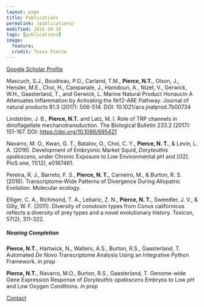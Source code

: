 ```yaml
---
layout: page
title: Publications
permalink: /publications/
modified: 2015-10-16
tags: [publications]
image: 
  feature:
  credit: Tessa Pierce
---
```

[Google Scholar Profile](http://scholar.google.com/citations?user=3HU8c9EAAAAJ&hl=en&oi=ao/)

Mascuch, S.J., Boudreau, P.D., Carland, T.M., **Pierce, N.T.**, Olson, J., Hensler, M.E., Choi, H., Campanale, J., Hamdoun, A., Nizet, V.,  Gerwick, W.H., Gaasterland, T., and Gerwick, L. Marine Natural Product Honaucin A Attenuates Inflammation by Activating the Nrf2-ARE Pathway. Journal of natural products 81.3 (2017): 506-514. DOI: 10.1021/acs.jnatprod.7b00734

Lindström, J. B., **Pierce, N.T.** and Latz, M. I. Role of TRP channels in dinoflagellate mechanotransduction. The Biological Bulletin 233.2 (2017): 151-167. DOI: https://doi.org/10.1086/695421

Navarro, M. O., Kwan, G. T., Batalov, O., Choi, C. Y., **Pierce, N. T.**, & Levin, L. A. (2016). Development of Embryonic Market Squid, *Doryteuthis opalescens*, under Chronic Exposure to Low Environmental pH and [O2]. PloS one, 11(12), e0167461.

Pereira, R. J., Barreto, F. S., **Pierce, N. T.**, Carneiro, M., & Burton, R. S. (2016). Transcriptome‐Wide Patterns of Divergence During Allopatric Evolution. Molecular ecology.

Elliger, C. A., Richmond, T. A., Lebaric, Z. N., **Pierce, N. T.**, Sweedler, J. V., & Gilly, W. F. (2011). Diversity of conotoxin types from Conus californicus reflects a diversity of prey types and a novel evolutionary history. Toxicon, 57(2), 311-322.

##### Nearing Completion
**Pierce, N.T.**, Hartwick, N., Walters, A.S., Burton, R.S., Gaasterland, T.
Automated *De Novo* Transcriptome Analysis Using an Integrative Python Framework. *in prep*

**Pierce, N.T.**, Navarro, M.O., Burton, R.S., Gaasterland, T.
Genome-wide Gene Expression Response of *Doryteuthis opalescens* Embryos to Low pH and Low Oxygen Conditions. *in prep* 

[Contact](mailto:ntpierce@gmail.com)

